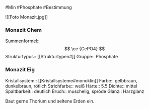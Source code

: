 #Min #Phosphate #Bestimmung 

![[Foto Monazit.jpg]]

### Monazit Chem

Summenformel:: $$ \ce {CePO4} $$
Strukturtypus:: [[Strukturtypen#]]
Gruppe:: Phosphate
<!--ID: 1705934303243-->


### Monazit Eig

Kristallsystem:: [[Kristallsysteme#monoklin]]
Farbe:: gelbbraun, dunkelbraun, rötlich
Strichfarbe:: weiß
Härte:: 5.5
Dichte:: mittel
Spaltbarkeit:: deutlich
Bruch:: muschelig, spröde
Glanz:: Harzglanz
<!--ID: 1705934303248-->


Baut gerne Thorium und seltene Erden ein.


